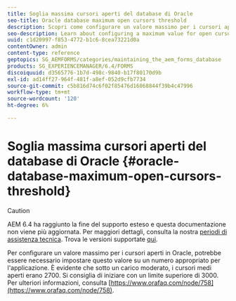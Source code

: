 ```yaml
---
title: Soglia massima cursori aperti del database di Oracle
seo-title: Oracle database maximum open cursors threshold
description: Scopri come configurare un valore massimo per i cursori aperti in Oracle.
seo-description: Learn about configuring a maximum value for open cursors in Oracle.
uuid: c1d20997-f853-4772-b1c6-8cea73221d0a
contentOwner: admin
content-type: reference
geptopics: SG_AEMFORMS/categories/maintaining_the_aem_forms_database
products: SG_EXPERIENCEMANAGER/6.4/FORMS
discoiquuid: d3565776-1b7d-498c-9840-b17f80170d9b
exl-id: ad14ff27-964f-481f-a8ef-052d9cfb7734
source-git-commit: c5b816d74c6f02f85476d16868844f39b4c47996
workflow-type: tm+mt
source-wordcount: '120'
ht-degree: 6%

---
```


# Soglia massima cursori aperti del database di Oracle {#oracle-database-maximum-open-cursors-threshold}

>[!CAUTION]
>
>AEM 6.4 ha raggiunto la fine del supporto esteso e questa documentazione non viene più aggiornata. Per maggiori dettagli, consulta la nostra [periodi di assistenza tecnica](https://helpx.adobe.com/it/support/programs/eol-matrix.html). Trova le versioni supportate [qui](https://experienceleague.adobe.com/docs/).

Per configurare un valore massimo per i cursori aperti in Oracle, potrebbe essere necessario impostare questo valore su un numero appropriato per l&#39;applicazione. È evidente che sotto un carico moderato, i cursori medi aperti erano 2700. Si consiglia di iniziare con un limite superiore di 3000. Per ulteriori informazioni, consulta [https://www.orafaq.com/node/758](https://www.orafaq.com/node/758).
